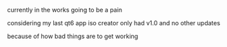currently in the works going to be a pain 

considering my last qt6 app iso creator only had v1.0 and no other updates 

because of how bad things are to get working
